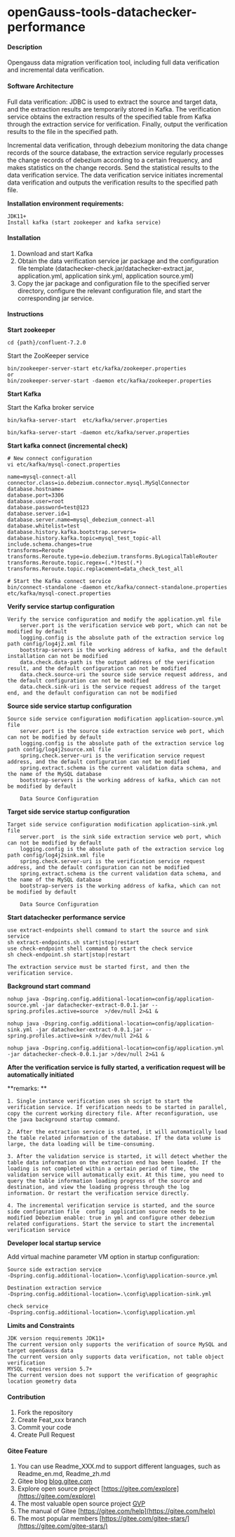 # openGauss-tools-datachecker-performance

#### Description
Opengauss data migration verification tool, including full data verification and incremental data verification.

#### Software Architecture
Full data verification: JDBC is used to extract the source and target data, and the extraction results are temporarily stored in Kafka. The verification service obtains the extraction results of the specified table from Kafka through the extraction service for verification. Finally, output the verification results to the file in the specified path.



Incremental data verification, through debezium monitoring the data change records of the source database, the extraction service regularly processes the change records of debezium according to a certain frequency, and makes statistics on the change records. Send the statistical results to the data verification service. The data verification service initiates incremental data verification and outputs the verification results to the specified path file.

 

**Installation environment requirements:**

```
JDK11+
Install kafka (start zookeeper and kafka service)
```



#### Installation

1.  Download and start Kafka
2.  Obtain the data verification service jar package and the configuration file template (datachecker-check.jar/datachecker-extract.jar, application.yml, application sink.yml, application source.yml)
3.  Copy the jar package and configuration file to the specified server directory, configure the relevant configuration file, and start the corresponding jar service.

#### Instructions

**Start zookeeper**

```
cd {path}/confluent-7.2.0
```

Start the ZooKeeper service

```
bin/zookeeper-server-start etc/kafka/zookeeper.properties
or
bin/zookeeper-server-start -daemon etc/kafka/zookeeper.properties
```

**Start Kafka**

Start the Kafka broker service

```
bin/kafka-server-start  etc/kafka/server.properties

bin/kafka-server-start -daemon etc/kafka/server.properties
```

**Start  kafka connect (incremental check)**

```
# New connect configuration
vi etc/kafka/mysql-conect.properties

name=mysql-connect-all
connector.class=io.debezium.connector.mysql.MySqlConnector
database.hostname=
database.port=3306
database.user=root
database.password=test@123
database.server.id=1
database.server.name=mysql_debezium_connect-all
database.whitelist=test
database.history.kafka.bootstrap.servers=
database.history.kafka.topic=mysql_test_topic-all
include.schema.changes=true
transforms=Reroute
transforms.Reroute.type=io.debezium.transforms.ByLogicalTableRouter
transforms.Reroute.topic.regex=(.*)test(.*)
transforms.Reroute.topic.replacement=data_check_test_all

# Start the Kafka connect service 
bin/connect-standalone -daemon etc/kafka/connect-standalone.properties etc/kafka/mysql-conect.properties
```

 **Verify service startup configuration** 

```
Verify the service configuration and modify the application.yml file
	server.port is the verification service web port, which can not be modified by default
	logging.config is the absolute path of the extraction service log path config/log4j2.xml file
	bootstrap-servers is the working address of kafka, and the default installation can not be modified
	data.check.data-path is the output address of the verification result, and the default configuration can not be modified
	data.check.source-uri the source side service request address, and the default configuration can not be modified
	data.check.sink-uri is the service request address of the target end, and the default configuration can not be modified
```

 **Source side service startup configuration** 

```
Source side service configuration modification application-source.yml file
	server.port is the source side extraction service web port, which can not be modified by default
	logging.config is the absolute path of the extraction service log path config/log4j2source.xml file
	spring.check.server-uri is the verification service request address, and the default configuration can not be modified
	spring.extract.schema is the current validation data schema, and the name of the MySQL database
	bootstrap-servers is the working address of kafka, which can not be modified by default
	
	Data Source Configuration
```

 **Target side service startup configuration** 

```
Target side service configuration modification application-sink.yml file
	server.port  is the sink side extraction service web port, which can not be modified by default
	logging.config is the absolute path of the extraction service log path config/log4j2sink.xml file
	spring.check.server-uri is the verification service request address, and the default configuration can not be modified
	spring.extract.schema is the current validation data schema, and the name of the MySQL database
	bootstrap-servers is the working address of kafka, which can not be modified by default
	
	Data Source Configuration
```

**Start datachecker performance service**

```
use extract-endpoints shell command to start the source and sink service
sh extract-endpoints.sh start|stop|restart 
use check-endpoint shell command to start the check service
sh check-endpoint.sh start|stop|restart 

The extraction service must be started first, and then the verification service.
```

 **Background start command** 

```
nohup java -Dspring.config.additional-location=config/application-source.yml -jar datachecker-extract-0.0.1.jar --spring.profiles.active=source  >/dev/null 2>&1 &

nohup java -Dspring.config.additional-location=config/application-sink.yml -jar datachecker-extract-0.0.1.jar --spring.profiles.active=sink >/dev/null 2>&1 &

nohup java -Dspring.config.additional-location=config/application.yml -jar datachecker-check-0.0.1.jar >/dev/null 2>&1 &
```



**After the verification service is fully started, a verification request will be automatically initiated**

**remarks: **

```
1. Single instance verification uses sh script to start the verification service. If verification needs to be started in parallel, copy the current working directory file. After reconfiguration, use the java background startup command.

2. After the extraction service is started, it will automatically load the table related information of the database. If the data volume is large, the data loading will be time-consuming.

3. After the validation service is started, it will detect whether the table data information on the extraction end has been loaded. If the loading is not completed within a certain period of time, the validation service will automatically exit. At this time, you need to query the table information loading progress of the source and destination, and view the loading progress through the log information. Or restart the verification service directly.

4. The incremental verification service is started, and the source side configuration file  config  application source needs to be modified Debezium enable: true in yml and configure other debezium related configurations. Start the service to start the incremental verification service
```



**Developer local  startup service**

Add virtual machine parameter VM option in startup configuration:

```
Source side extraction service
-Dspring.config.additional-location=.\config\application-source.yml

Destination extraction service
-Dspring.config.additional-location=.\config\application-sink.yml

check service
-Dspring.config.additional-location=.\config\application.yml
```

**Limits and Constraints**

```
JDK version requirements JDK11+
The current version only supports the verification of source MySQL and target openGauss data
The current version only supports data verification, not table object verification
MYSQL requires version 5.7+
The current version does not support the verification of geographic location geometry data
```



#### Contribution

1.  Fork the repository
2.  Create Feat_xxx branch
3.  Commit your code
4.  Create Pull Request


#### Gitee Feature

1.  You can use Readme\_XXX.md to support different languages, such as Readme\_en.md, Readme\_zh.md
2.  Gitee blog [blog.gitee.com](https://blog.gitee.com)
3.  Explore open source project [https://gitee.com/explore](https://gitee.com/explore)
4.  The most valuable open source project [GVP](https://gitee.com/gvp)
5.  The manual of Gitee [https://gitee.com/help](https://gitee.com/help)
6.  The most popular members  [https://gitee.com/gitee-stars/](https://gitee.com/gitee-stars/)
